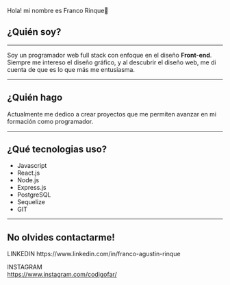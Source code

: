 Hola! mi nombre es Franco Rinque👋

<h2>¿Quién soy?</h2>
<hr/>
Soy un programador web full stack con enfoque en el diseño <b>Front-end</b>. Siempre me intereso el diseño gráfico, y al descubrir el diseño web, me di cuenta de que es lo que más me entusiasma.
<hr/>
<h2>¿Quién hago</h2>
Actualmente me dedico a crear proyectos que me permiten avanzar en mi formación como programador.
<hr/>
<h2>¿Qué tecnologias uso?</h2>
<ul>
  <li>Javascript</li>
  <li>React.js</li>
  <li>Node.js</li>
  <li>Express.js</li>
  <li>PostgreSQL</li>
  <li>Sequelize</li>
  <li>GIT</li>
</ul>
<hr/>
<h2>No olvides contactarme!</h2>
LINKEDIN 
https://www.linkedin.com/in/franco-agustin-rinque

INSTAGRAM  
https://www.instagram.com/codigofar/
